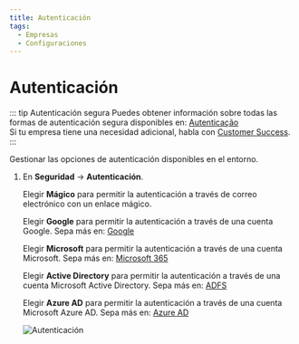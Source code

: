```yaml
---
title: Autenticación
tags:
  - Empresas
  - Configuraciones
---
```


# Autenticación

::: tip Autenticación segura
Puedes obtener información sobre todas las formas de autenticación segura disponibles en: [Autenticação](../../users/authentication)<br>
Si tu empresa tiene una necesidad adicional, habla con [Customer Success](mailto:cs@phishx.io).
:::

Gestionar las opciones de autenticación disponibles en el entorno.

1. En **Seguridad** -> **Autenticación**.

   Elegir **Mágico** para permitir la autenticación a través de correo electrónico con un enlace mágico.

   Elegir **Google** para permitir la autenticación a través de una cuenta Google. Sepa más en: [Google](../../requirements/google-gsuite/)

   Elegir **Microsoft** para permitir la autenticación a través de una cuenta Microsoft. Sepa más en: [Microsoft 365](../../requirements/microsoft-365/)

   Elegir **Active Directory** para permitir la autenticación a través de una cuenta Microsoft Active Directory. Sepa más en: [ADFS](../../integrations/adfs/)

   Elegir **Azure AD** para permitir la autenticación a través de una cuenta Microsoft Azure AD. Sepa más en: [Azure AD](../../integrations/azure-ad/)

   ![Autenticación](https://cdn.phishx.io/phishx-docs/images/phishx_companies_auth_01.webp)
